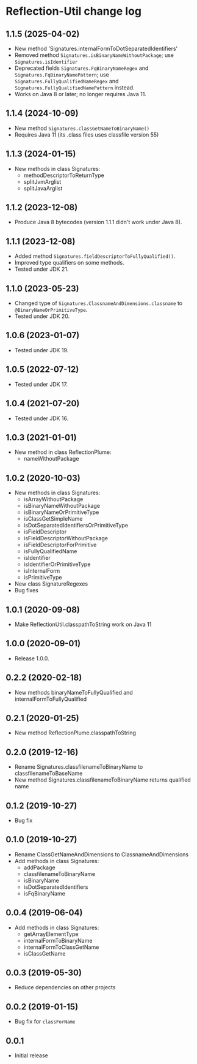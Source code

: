 # Reflection-Util change log

## 1.1.5 (2025-04-02)

- New method 'Signatures.internalFormToDotSeparatedIdentifiers'
- Removed method `Signatures.isBinaryNameWithoutPackage`; use `Signatures.isIdentifier`
- Deprecated fields `Signatures.FqBinaryNameRegex` and `Signatures.FqBinaryNamePattern`;
  use `Signatures.FullyQualifiedNameRegex` and `Signatures.FullyQualifiedNamePattern` instead.
- Works on Java 8 or later; no longer requires Java 11.

## 1.1.4 (2024-10-09)

- New method `Signatures.classGetNameToBinaryName()`
- Requires Java 11 (its .class files uses classfile version 55)

## 1.1.3 (2024-01-15)

- New methods in class Signatures:
   - methodDescriptorToReturnType
   - splitJvmArglist
   - splitJavaArglist

## 1.1.2 (2023-12-08)

- Produce Java 8 bytecodes (version 1.1.1 didn't work under Java 8).

## 1.1.1 (2023-12-08)

- Added method `Signatures.fieldDescriptorToFullyQualified()`.
- Improved type qualifiers on some methods.
- Tested under JDK 21.

## 1.1.0 (2023-05-23)

- Changed type of `Signatures.ClassnameAndDimensions.classname` to `@BinaryNameOrPrimitiveType`.
- Tested under JDK 20.

## 1.0.6 (2023-01-07)

- Tested under JDK 19.

## 1.0.5 (2022-07-12)

- Tested under JDK 17.

## 1.0.4 (2021-07-20)

- Tested under JDK 16.

## 1.0.3 (2021-01-01)

- New method in class ReflectionPlume:
   - nameWithoutPackage

## 1.0.2 (2020-10-03)

- New methods in class Signatures:
   - isArrayWithoutPackage
   - isBinaryNameWithoutPackage
   - isBinaryNameOrPrimitiveType
   - isClassGetSimpleName
   - isDotSeparatedIdentifiersOrPrimitiveType
   - isFieldDescriptor
   - isFieldDescriptorWithoutPackage
   - isFieldDescriptorForPrimitive
   - isFullyQualifiedName
   - isIdentifier
   - isIdentifierOrPrimitiveType
   - isInternalForm
   - isPrimitiveType
- New class SignatureRegexes
- Bug fixes

## 1.0.1 (2020-09-08)

- Make ReflectionUtil.classpathToString work on Java 11

## 1.0.0 (2020-09-01)

- Release 1.0.0.

## 0.2.2 (2020-02-18)

- New methods binaryNameToFullyQualified and internalFormToFullyQualified

## 0.2.1 (2020-01-25)

- New method ReflectionPlume.classpathToString

## 0.2.0 (2019-12-16)

- Rename Signatures.classfilenameToBinaryName to classfilenameToBaseName
- New method Signatures.classfilenameToBinaryName returns qualified name

## 0.1.2 (2019-10-27)

- Bug fix

## 0.1.0 (2019-10-27)

- Rename ClassGetNameAndDimensions to ClassnameAndDimensions
- Add methods in class Signatures:
   - addPackage
   - classfilenameToBinaryName
   - isBinaryName
   - isDotSeparatedIdentifiers
   - isFqBinaryName

## 0.0.4 (2019-06-04)

- Add methods in class Signatures:
   - getArrayElementType
   - internalFormToBinaryName
   - internalFormToClassGetName
   - isClassGetName

## 0.0.3 (2019-05-30)

- Reduce dependencies on other projects

## 0.0.2 (2019-01-15)

- Bug fix for `classForName`

## 0.0.1

- Initial release

